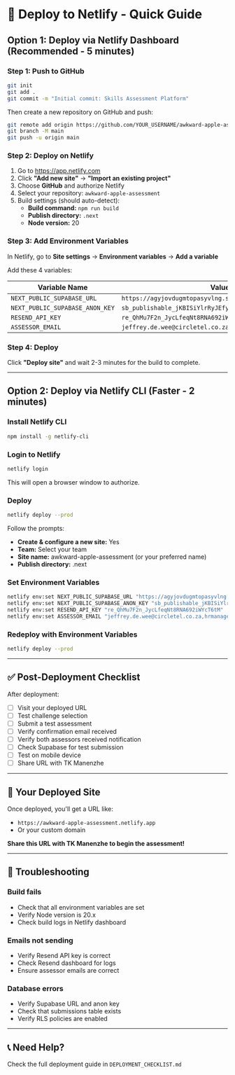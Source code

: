 # 🚀 Deploy to Netlify - Quick Guide

## Option 1: Deploy via Netlify Dashboard (Recommended - 5 minutes)

### Step 1: Push to GitHub

```bash
git init
git add .
git commit -m "Initial commit: Skills Assessment Platform"
```

Then create a new repository on GitHub and push:

```bash
git remote add origin https://github.com/YOUR_USERNAME/awkward-apple-assessment.git
git branch -M main
git push -u origin main
```

### Step 2: Deploy on Netlify

1. Go to https://app.netlify.com
2. Click **"Add new site"** → **"Import an existing project"**
3. Choose **GitHub** and authorize Netlify
4. Select your repository: `awkward-apple-assessment`
5. Build settings (should auto-detect):
   - **Build command:** `npm run build`
   - **Publish directory:** `.next`
   - **Node version:** 20

### Step 3: Add Environment Variables

In Netlify, go to **Site settings** → **Environment variables** → **Add a variable**

Add these 4 variables:

| Variable Name | Value |
|--------------|-------|
| `NEXT_PUBLIC_SUPABASE_URL` | `https://agyjovdugmtopasyvlng.supabase.co` |
| `NEXT_PUBLIC_SUPABASE_ANON_KEY` | `sb_publishable_jKBISiYlrRyJEfyYGcjJZw_AQJ8Udc7` |
| `RESEND_API_KEY` | `re_QhMu7F2n_JycLfeqNt8RNA692iWYcT6tM` |
| `ASSESSOR_EMAIL` | `jeffrey.de.wee@circletel.co.za,hrmanager@newgenmc.co.za` |

### Step 4: Deploy

Click **"Deploy site"** and wait 2-3 minutes for the build to complete.

---

## Option 2: Deploy via Netlify CLI (Faster - 2 minutes)

### Install Netlify CLI

```bash
npm install -g netlify-cli
```

### Login to Netlify

```bash
netlify login
```

This will open a browser window to authorize.

### Deploy

```bash
netlify deploy --prod
```

Follow the prompts:
- **Create & configure a new site:** Yes
- **Team:** Select your team
- **Site name:** awkward-apple-assessment (or your preferred name)
- **Publish directory:** .next

### Set Environment Variables

```bash
netlify env:set NEXT_PUBLIC_SUPABASE_URL "https://agyjovdugmtopasyvlng.supabase.co"
netlify env:set NEXT_PUBLIC_SUPABASE_ANON_KEY "sb_publishable_jKBISiYlrRyJEfyYGcjJZw_AQJ8Udc7"
netlify env:set RESEND_API_KEY "re_QhMu7F2n_JycLfeqNt8RNA692iWYcT6tM"
netlify env:set ASSESSOR_EMAIL "jeffrey.de.wee@circletel.co.za,hrmanager@newgenmc.co.za"
```

### Redeploy with Environment Variables

```bash
netlify deploy --prod
```

---

## ✅ Post-Deployment Checklist

After deployment:

- [ ] Visit your deployed URL
- [ ] Test challenge selection
- [ ] Submit a test assessment
- [ ] Verify confirmation email received
- [ ] Verify both assessors received notification
- [ ] Check Supabase for test submission
- [ ] Test on mobile device
- [ ] Share URL with TK Manenzhe

---

## 🎯 Your Deployed Site

Once deployed, you'll get a URL like:
- `https://awkward-apple-assessment.netlify.app`
- Or your custom domain

**Share this URL with TK Manenzhe to begin the assessment!**

---

## 🔧 Troubleshooting

### Build fails
- Check that all environment variables are set
- Verify Node version is 20.x
- Check build logs in Netlify dashboard

### Emails not sending
- Verify Resend API key is correct
- Check Resend dashboard for logs
- Ensure assessor emails are correct

### Database errors
- Verify Supabase URL and anon key
- Check that submissions table exists
- Verify RLS policies are enabled

---

## 📞 Need Help?

Check the full deployment guide in `DEPLOYMENT_CHECKLIST.md`
